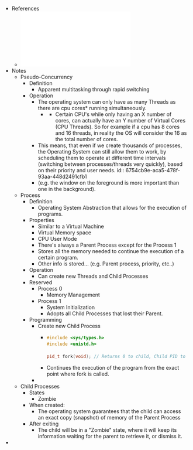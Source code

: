 - References
	- ![Programacao com Processos e Tarefas 2024-25.pdf](../assets/Programacao_com_Processos_e_Tarefas_2024-25_1733609965851_0.pdf)
- Notes
	- Pseudo-Concurrency
		- Definition
			- Apparent multitasking through rapid switching
		- Operation
			- The operating system can only have as many Threads as there are cpu cores* running simultaneously.
				- * Certain CPU's while only having an X number of cores, can actually have an Y number of Virtual Cores (CPU Threads). So for example if a cpu has 8 cores and 16 threads, in reality the OS will consider the 16 as the total number of cores.
			- This means, that even if we create thousands of processes, the Operating System can still allow them to work, by scheduling them to operate at different time intervals (switching between processes/threads very quickly), based on their priority and user needs. 
			  id:: 6754cb9e-aca5-478f-93aa-448d2491cfb1
			- (e.g. the window on the foreground is more important than one in the background).
	- Process
		- Definition
			- Operating System Abstraction that allows for the execution of programs.
		- Properties
			- Similar to a Virtual Machine
			- Virtual Memory space
			- CPU User Mode
			- There's always a Parent Process except for the Process 1
			- Stores all the memory needed to continue the execution of a certain program.
			- Other info is stored... (e.g. Parent process, priority, etc..)
		- Operation
			- Can create new Threads and Child Processes
		- Reserved
			- Process 0
				- Memory Management
			- Process 1
				- System Initialization
				- Adopts all Child Processes that lost their Parent.
		- Programming
			- Create new Child Process
				- ```cpp
				  #include <sys/types.h>
				  #include <unistd.h>
				  
				  pid_t fork(void); // Returns 0 to child, Child PID to Parent, -1 on ERR.
				  ```
				- Continues the execution of the program from the exact point where fork is called.
			-
	- Child Processes
		- States
			- Zombie
		- When created:
			- The operating system guarantees that the child can access an exact copy (snapshot) of memory of the Parent Process
		- After exiting
			- The child will be in a "Zombie" state, where it will keep its information waiting for the parent to retrieve it, or dismiss it.
-